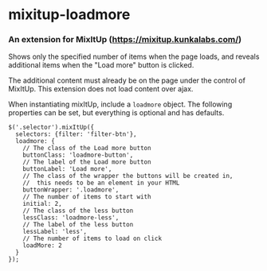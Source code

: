 # mixitup-loadmore

### An extension for MixItUp (https://mixitup.kunkalabs.com/)

Shows only the specified number of items when the page loads, and reveals additional items when the "Load more" button is clicked.

The additional content must already be on the page under the control of MixItUp. This extension does not load content over ajax.

When instantiating mixItUp, include a `loadmore` object. The following properties can be set, but everything is optional and has defaults.

    $('.selector').mixItUp({
      selectors: {filter: 'filter-btn'},
      loadmore: {
        // The class of the Load more button
        buttonClass: 'loadmore-button',
        // The label of the Load more button
        buttonLabel: 'Load more',
        // The class of the wrapper the buttons will be created in,
        //  this needs to be an element in your HTML
        buttonWrapper: '.loadmore',
        // The number of items to start with
        initial: 2,
        // The class of the less button
        lessClass: 'loadmore-less',
        // The label of the less button
        lessLabel: 'less',
        // The number of items to load on click
        loadMore: 2
      }
    });